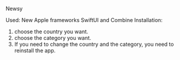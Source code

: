 Newsy 

Used: New Apple frameworks SwiftUI and Combine
Installation:
1. choose the country you want.
2. choose the category you want.
3. If you need to change the country and the category, you need to reinstall the app.
